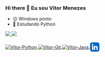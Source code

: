 ### Hi there 👋 Eu sou Vitor Menezes




* 😉  Windows ponto 
* 🌱  Estudando Python

<div>
  <a href="https://www.linkedin.com/in/vitor-barbosa-de-menezes-882007225" target"_blank">
  <img height="180em" src="https://github-readme-stats.vercel.app/api?username=vitormenezess&show_icons=true&theme=dark&include_all_commits=true&count_private=true"/>
  <img height="180em" src="https://github-readme-stats.vercel.app/api/top-langs/?username=vitormenezess&layout=compact&langs_count=16&theme=dark"/>
</div>
  
 <div style="display: inline_block"><br>
    <img align="center" alt="Vitor-Python" height="30" width="40" src="https://cdn.jsdelivr.net/gh/devicons/devicon/icons/python/python-original-wordmark.svg" />
    <img align="center" alt="Vitor-Git" height="30" width="40" src="https://cdn.jsdelivr.net/gh/devicons/devicon/icons/git/git-plain.svg" />
    <img align="center" alt="Vitor-Java" heigt="30" width="40" src="https://cdn.jsdelivr.net/gh/devicons/devicon/icons/java/java-original-wordmark.svg" />
    <img align="center" alt="Vitor-linkedin" heigt="25" width="30" src="https://github.com/vitormenezess/vitormenezess/blob/e10cbc85eb4d8efa211e650693e3cf5d740793d4/linkedin%20(1).png"/>
    
<!--
**vitormenezess/vitormenezess** is a ✨ _special_ ✨ repository because its `README.md` (this file) appears on your GitHub profile.
